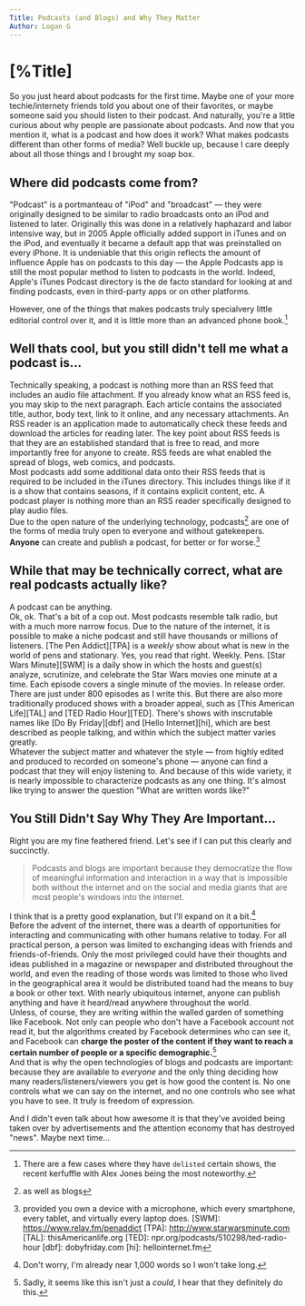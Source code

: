 ```yaml
---
Title: Podcasts (and Blogs) and Why They Matter
Author: Logan G
---
```


# [%Title]
So you just heard about podcasts for the first time. Maybe one of your more techie/internety friends told you about one of their favorites, or maybe someone said you should listen to their podcast.  And naturally, you're a little curious about why people are  passionate about podcasts. And now that you mention it, what is a podcast and how does it work? What makes podcasts different than other forms of media? Well buckle up, because I care deeply about all those things and I brought my soap box.  

## Where did podcasts come from?
"Podcast" is a portmanteau of "iPod" and "broadcast" — they were originally designed to be similar to radio broadcasts onto an iPod and listened to later. Originally this was done in a relatively haphazard and labor intensive way, but in 2005 Apple officially added support in iTunes and on the iPod, and eventually it became a default app that was preinstalled on every iPhone. It is undeniable that this origin reflects the amount of influence Apple has on podcasts to this day — the Apple Podcasts app is still the most popular method to listen to podcasts in the world. Indeed, Apple's iTunes Podcast directory is the de facto standard for looking at and finding podcasts, even in third-party apps or on other platforms.  

However, one of the things that makes podcasts truly specialvery little editorial control over it, and it is little more than an advanced phone book.[^5]  

## Well thats cool, but you still didn't tell me what a podcast is…
Technically speaking, a podcast is nothing more than an RSS feed that includes an audio file attachment. If you already know what an RSS feed is, you may skip to the next paragraph. Each article contains the associated title, author, body text, link to it online, and any necessary attachments. An RSS reader is an application made to automatically check these feeds and download the articles for reading later. The key point about RSS feeds is that they are an established standard that is free to read, and more importantly free for anyone to create. RSS feeds are what enabled the spread of blogs, web comics, and podcasts.  
Most podcasts add some additional data onto their RSS feeds that is required to be included in the iTunes directory. This includes things like if it is a show that contains seasons, if it contains explicit content, etc. A podcast player is nothing more than an RSS reader specifically designed to play audio files.  
Due to the open nature of the underlying technology, podcasts[^1] are one of the forms of media truly open to everyone and without gatekeepers. **Anyone** can create and publish a podcast, for better or for worse.[^2]

## While that may be technically correct, what are real podcasts actually like?
A podcast can be anything.  
Ok, ok. That's a bit of a cop out. Most podcasts resemble talk radio, but with a much more narrow focus.  Due to the nature of the internet, it is possible to make a niche podcast and still have thousands or millions of listeners. [The Pen Addict][TPA] is a _weekly_ show about what is new in the world of pens and stationary. Yes, you read that right. Weekly. Pens.
[Star Wars Minute][SWM] is a daily show in which the hosts and guest(s) analyze, scrutinize, and celebrate the Star Wars movies one minute at a time. Each episode covers a single minute of the movies. In release order. There are just under 800 episodes as I write this.
But there are also more traditionally produced shows with a broader appeal, such as [This American Life][TAL] and [TED Radio Hour][TED].  There's shows with inscrutable names like [Do By Friday][dbf] and [Hello Internet][hi], which are best described as people talking, and within which the subject matter varies greatly.  
Whatever the subject matter and whatever the style — from highly edited and produced to recorded on someone's phone — anyone can find a podcast that they will enjoy listening to. And because of this wide variety, it is nearly impossible to characterize podcasts as any one thing. It's almost like trying to answer the question "What are written words like?"  

## You Still Didn't Say Why They Are Important…
Right you are my fine feathered friend. Let's see if I can put this clearly and succinctly.  
> Podcasts and blogs are important because they democratize the flow of meaningful information and interaction in a way that is impossible  both without the internet and on the social and media giants that are most people's windows into the internet.  

I think that is a pretty good explanation, but I'll expand on it a bit.[^3]  
Before the advent of the internet, there was a dearth of opportunities for interacting and communicating with other humans relative to today. For all practical person, a person was limited to exchanging ideas with friends and friends-of-friends. Only the most privileged could have their thoughts and ideas published in a magazine or newspaper and distributed throughout the world, and even the reading of those words was limited to those who lived in the geographical area it would be distributed toand had the means to buy a book or other text. With nearly ubiquitous internet, anyone can publish anything and have it heard/read anywhere throughout the world.  
Unless, of course, they are writing within the walled garden of something like Facebook. Not only can people who don't have a Facebook account not read it, but the algorithms created by Facebook determines who can see it, and Facebook can **charge the poster of the content if they want to reach a certain number of people or a specific demographic.**[^4]  
And that is why the open technologies of blogs and podcasts are important: because they are available to _everyone_ and the only thing deciding how many readers/listeners/viewers you get is how good the content is. No one controls what we can say on the internet, and no one controls who see what you have to see. It truly is freedom of expression.  

And I didn't even talk about how awesome it is that they've avoided being taken over by advertisements and the attention economy that has destroyed "news". Maybe next time…

[^1]: as well as blogs
[^2]: provided you own a device with a microphone, which every smartphone, every tablet, and virtually every laptop does.
[SWM]: https://www.relay.fm/penaddict
[TPA]: http://www.starwarsminute.com
[TAL]: thisAmericanlife.org
[TED]: npr.org/podcasts/510298/ted-radio-hour
[dbf]: dobyfriday.com
[hi]: hellointernet.fm
[^3]: Don't worry, I'm already near 1,000 words so I won't take long.
[^4]: Sadly, it seems like this isn't just a _could_, I hear that they definitely do this.
[^5]: There are a few cases where they have `delisted` certain shows, the recent kerfuffle with Alex Jones being the most noteworthy.